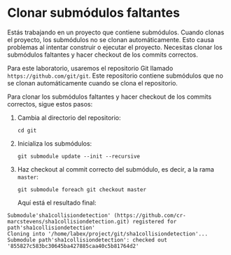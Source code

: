 # Clonar submódulos faltantes

Estás trabajando en un proyecto que contiene submódulos. Cuando clonas el proyecto, los submódulos no se clonan automáticamente. Esto causa problemas al intentar construir o ejecutar el proyecto. Necesitas clonar los submódulos faltantes y hacer checkout de los commits correctos.

Para este laboratorio, usaremos el repositorio Git llamado `https://github.com/git/git`. Este repositorio contiene submódulos que no se clonan automáticamente cuando se clona el repositorio.

Para clonar los submódulos faltantes y hacer checkout de los commits correctos, sigue estos pasos:

1. Cambia al directorio del repositorio:
   ```
   cd git
   ```
2. Inicializa los submódulos:
   ```
   git submodule update --init --recursive
   ```
3. Haz checkout al commit correcto del submódulo, es decir, a la rama `master`:
   ```
   git submodule foreach git checkout master
   ```
   Aquí está el resultado final:

```shell
Submodule'sha1collisiondetection' (https://github.com/cr-marcstevens/sha1collisiondetection.git) registered for path'sha1collisiondetection'
Cloning into '/home/labex/project/git/sha1collisiondetection'...
Submodule path'sha1collisiondetection': checked out '855827c583bc30645ba427885caa40c5b81764d2'
```
